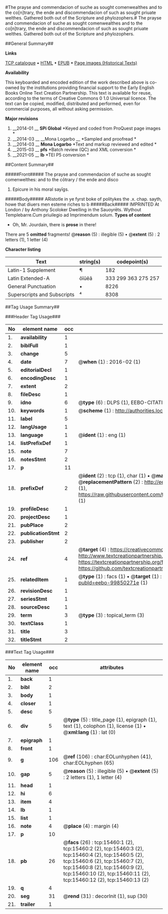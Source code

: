 #The prayse and commendacion of suche as sought comenwealthes and to the co[n]trary, the ende and discommendacion of such as sought priuate welthes. Gathered both out of the Scripture and phylozophers.#
The prayse and commendacion of suche as sought comenwealthes and to the co[n]trary, the ende and discommendacion of such as sought priuate welthes. Gathered both out of the Scripture and phylozophers.

##General Summary##

**Links**

[TCP catalogue](http://www.ota.ox.ac.uk/tcp/)  • 
[HTML](http://tei.it.ox.ac.uk/tcp/Texts-HTML/free/A09/A09921.html)  • 
[EPUB](http://tei.it.ox.ac.uk/tcp/Texts-EPUB/free/A09/A09921.epub) • 
[Page images (Historical Texts)](https://historicaltexts.jisc.ac.uk/eebo-99850271e)

**Availability**

This keyboarded and encoded edition of the work described above is co-owned by the
    institutions providing financial support to the Early English Books Online Text Creation
    Partnership. This text is available for reuse, according to the terms of  Creative Commons 0 1.0 Universal
    licence. The text can be copied, modified, distributed and performed, even for commercial
    purposes, all without asking permission.

**Major revisions**

1. __2014-01 __ __SPi Global__ *Keyed and coded from ProQuest page images *
1. __2014-03 __ __Mona Logarbo __ *Sampled and proofread *
1. __2014-03 __ __Mona Logarbo__ *Text and markup reviewed and edited *
1. __2015-03 __ __pfs__ *Batch review (QC) and XML conversion *
1. __2021-05 __ __lb__ *TEI P5 conversion *

##Content Summary##

#####Front#####
The prayse and commendacion of suche as sought comenwelthes: and to the cōtrary / the ende and disco
1. Epicure in his moral sayīgs.

#####Body#####
ARistotle in ye fyrst boke of politykes the .x. chap. sayth, howe that diuers men esteme riches to b
#####Back#####
IMPRINTED At London / by Anthony Scoloker Dwelling in the Sauoyrēts. Wythout Templebarre.Cum priuilegio ad Imprimendum solum.
**Types of content**

  * Oh, Mr. Jourdain, there is **prose** in there!

There are 5 **omitted** fragments! 
 @__reason__ (5) : illegible (5)  •  @__extent__ (5) : 2 letters (1), 1 letter (4)

**Character listing**


|Text|string(s)|codepoint(s)|
|---|---|---|
|Latin-1 Supplement|¶|182|
|Latin Extended-A|ōīūēā|333 299 363 275 257|
|General Punctuation|•|8226|
|Superscripts             and Subscripts|⁴|8308|

##Tag Usage Summary##

###Header Tag Usage###

|No|element name|occ|attributes|
|---|---|---|---|
|1.|__availability__|1||
|2.|__biblFull__|1||
|3.|__change__|5||
|4.|__date__|7| @__when__ (1) : 2016-02 (1)|
|5.|__editorialDecl__|1||
|6.|__encodingDesc__|1||
|7.|__extent__|2||
|8.|__fileDesc__|1||
|9.|__idno__|6| @__type__ (6) : DLPS (1), EEBO-CITATION (1), VID (1), EEBO-PROQUEST (1), STC (2)|
|10.|__keywords__|1| @__scheme__ (1) : http://authorities.loc.gov/ (1)|
|11.|__label__|5||
|12.|__langUsage__|1||
|13.|__language__|1| @__ident__ (1) : eng (1)|
|14.|__listPrefixDef__|1||
|15.|__note__|7||
|16.|__notesStmt__|2||
|17.|__p__|11||
|18.|__prefixDef__|2| @__ident__ (2) : tcp (1), char (1)  •  @__matchPattern__ (2) : ([0-9\-]+):([0-9IVX]+) (1), (.+) (1)  •  @__replacementPattern__ (2) : http://eebo.chadwyck.com/downloadtiff?vid=$1&page=$2 (1), https://raw.githubusercontent.com/textcreationpartnership/Texts/master/tcpchars.xml#$1 (1)|
|19.|__profileDesc__|1||
|20.|__projectDesc__|1||
|21.|__pubPlace__|2||
|22.|__publicationStmt__|2||
|23.|__publisher__|2||
|24.|__ref__|4| @__target__ (4) : https://creativecommons.org/publicdomain/zero/1.0/ (1), http://www.textcreationpartnership.org/docs/. (1), https://textcreationpartnership.org/faq/#faq05 (1), https://github.com/textcreationpartnership (1)|
|25.|__relatedItem__|1| @__type__ (1) : facs (1)  •  @__target__ (1) : https://data.historicaltexts.jisc.ac.uk/view?pubId=eebo-99850271e (1)|
|26.|__revisionDesc__|1||
|27.|__seriesStmt__|1||
|28.|__sourceDesc__|1||
|29.|__term__|3| @__type__ (3) : topical_term (3)|
|30.|__textClass__|1||
|31.|__title__|3||
|32.|__titleStmt__|2||


###Text Tag Usage###

|No|element name|occ|attributes|
|---|---|---|---|
|1.|__back__|1||
|2.|__bibl__|2||
|3.|__body__|1||
|4.|__closer__|1||
|5.|__desc__|5||
|6.|__div__|5| @__type__ (5) : title_page (1), epigraph (1), text (1), colophon (1), license (1)  •  @__xml:lang__ (1) : lat (0)|
|7.|__epigraph__|1||
|8.|__front__|1||
|9.|__g__|106| @__ref__ (106) : char:EOLunhyphen (41), char:EOLhyphen (65)|
|10.|__gap__|5| @__reason__ (5) : illegible (5)  •  @__extent__ (5) : 2 letters (1), 1 letter (4)|
|11.|__head__|1||
|12.|__hi__|6||
|13.|__item__|4||
|14.|__lb__|1||
|15.|__list__|1||
|16.|__note__|4| @__place__ (4) : margin (4)|
|17.|__p__|10||
|18.|__pb__|26| @__facs__ (26) : tcp:15460:1 (2), tcp:15460:2 (2), tcp:15460:3 (2), tcp:15460:4 (2), tcp:15460:5 (2), tcp:15460:6 (2), tcp:15460:7 (2), tcp:15460:8 (2), tcp:15460:9 (2), tcp:15460:10 (2), tcp:15460:11 (2), tcp:15460:12 (2), tcp:15460:13 (2)|
|19.|__q__|4||
|20.|__seg__|31| @__rend__ (31) : decorInit (1), sup (30)|
|21.|__trailer__|1||
